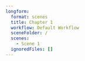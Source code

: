 ```yaml
---
longform:
  format: scenes
  title: Chapter 1
  workflow: Default Workflow
  sceneFolder: /
  scenes:
    - Scene 1
  ignoredFiles: []
---
```

